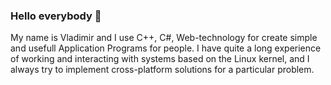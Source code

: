 ### Hello everybody 👋
My name is Vladimir and I use C++, C#, Web-technology for create simple and usefull Application Programs for people.
  I have quite a long experience of working and interacting with systems based on the Linux kernel, and I always try to implement cross-platform solutions for a particular problem.
<!--
**Subvar/Subvar** is a ✨ _special_ ✨ repository because its `README.md` (this file) appears on your GitHub profile.

Here are some ideas to get you started:

- 🔭 I’m currently working on ...
- 🌱 I’m currently learning ...
- 👯 I’m looking to collaborate on ...
- 🤔 I’m looking for help with ...
- 💬 Ask me about ...
- 📫 How to reach me: ...
- 😄 Pronouns: ...
- ⚡ Fun fact: ...
-->
